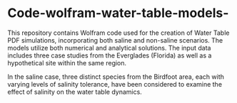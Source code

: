 # Code-wolfram-water-table-models-
This repository contains Wolfram code used for the creation of Water Table PDF simulations, incorporating both saline and non-saline scenarios. The models utilize both numerical and analytical solutions. The input data includes three case studies from the Everglades (Florida) as well as a hypothetical site within the same region.

In the saline case, three distinct species from the Birdfoot area, each with varying levels of salinity tolerance, have been considered to examine the effect of salinity on the water table dynamics.
